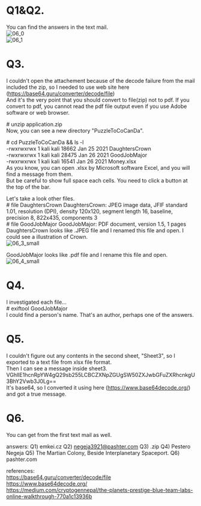 # Q1&Q2.  
You can find the answers in the text mail.  
![06_0](https://user-images.githubusercontent.com/39981286/159650511-177f8cac-6b5b-4167-9aa4-8346b49b060a.jpg)  
![06_1](https://user-images.githubusercontent.com/39981286/159651897-77269c44-40c7-4884-98a2-1dcda2df9425.jpg)  

# Q3.  
I couldn't open the attachement because of the decode failure from the mail included the zip, so I needed to use web site here (https://base64.guru/converter/decode/file)  
And it's the very point that you should convert to file(zip) not to pdf. If you convert to pdf, you cannot read the pdf file output even if you use Adobe software or web browser.  

\# unzip application.zip  
Now, you can see a new directory "PuzzleToCoCanDa".  

\# cd PuzzleToCoCanDa && ls -l  
-rwxrwxrwx 1 kali kali 18662 Jan 25  2021  DaughtersCrown  
-rwxrwxrwx 1 kali kali 28475 Jan 26  2021  GoodJobMajor  
-rwxrwxrwx 1 kali kali 16541 Jan 26  2021  Money.xlsx  
As you know, you can open .xlsx by Microsoft software Excel, and you will find a message from them.  
But be careful to show full space each cells. You need to click a button at the top of the bar.  

Let's take a look other files.  
\# file DaughtersCrown
DaughtersCrown: JPEG image data, JFIF standard 1.01, resolution (DPI), density 120x120, segment length 16, baseline, precision 8, 822x435, components 3  
\# file GoodJobMajor
GoodJobMajor: PDF document, version 1.5, 1 pages  
DaughtersCrown looks like .JPEG file and I renamed this file and open. I could see a illustration of Crown.  
 ![06_3_small](https://user-images.githubusercontent.com/39981286/159651488-a2cf5556-3f9b-4972-b04b-66d745567789.jpg)  

GoodJobMajor looks like .pdf file and I rename this file and open.  
![06_4_small](https://user-images.githubusercontent.com/39981286/159651500-47a2901a-e7a6-481f-b906-2c7dbaee213f.jpg)  

# Q4.    
I investigated each file...  
\# exiftool GoodJobMajor  
I could find a person's name. That's an author, perhaps one of the answers.  

# Q5.  
I couldn't figure out any contents in the second sheet, "Sheet3", so I exported to a text file from xlsx file format.  
Then I can see a message inside sheet3.  
VGhlIE1hcnRpYW4gQ29sb255LCBCZXNpZGUgSW50ZXJwbGFuZXRhcnkgU3BhY2Vwb3J0Lg==  
It's base64, so I converted it using here (https://www.base64decode.org/) and got a true message.  

# Q6.  
You can get from the first text mail as well.  

answers:
Q1) emkei.cz
Q2) negeja3921@pashter.com
Q3) .zip
Q4) Pestero Negeja
Q5) The Martian Colony, Beside Interplanetary Spaceport.
Q6) pashter.com  

references:  
https://base64.guru/converter/decode/file  
https://www.base64decode.org/  
https://medium.com/cryptogennepal/the-planets-prestige-blue-team-labs-online-walkthrough-770a1c13936b  

